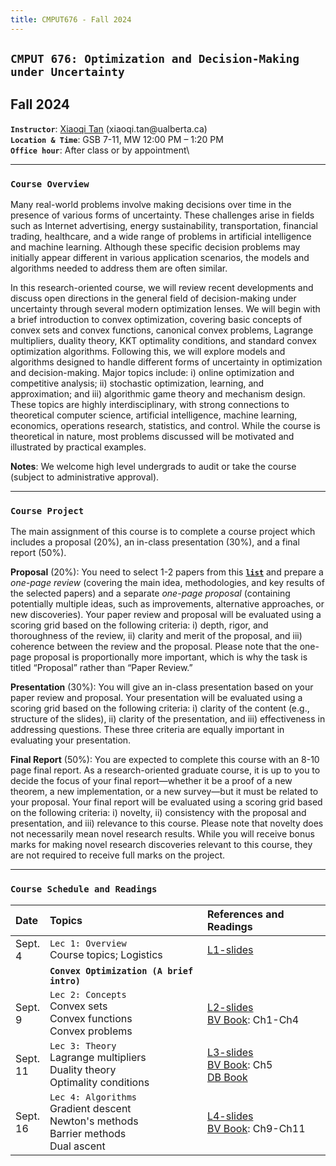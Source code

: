 ```yaml
---
title: CMPUT676 - Fall 2024
---
```


<style>
    
table th:first-of-type {
    width: 10%;
}
table th:nth-of-type(2) {
    width: 50%;
}
/*
table th:nth-of-type(3) {
    width: 50%;
}
table th:nth-of-type(4) {
    width: 30%;
} */

</style>

## `CMPUT 676: Optimization and Decision-Making under Uncertainty`
##  Fall 2024

**`Instructor`**: [Xiaoqi Tan](/) (xiaoqi.tan$\textsf{@}$ualberta.ca)\
**`Location & Time`**:  GSB 7-11, MW 12:00 PM – 1:20 PM\
**`Office hour`**: After class or by appointment\
<!-- **`Slack`**: Join the [**Tan@CS-UofA slack workspace**](https://join.slack.com/t/odmu/signup) with your $\textsf{@ualberta.ca}$ email for online discussions about course-related questions.  -->

---

### `Course Overview`
>
Many real-world problems involve making decisions over time in the presence of various forms of uncertainty. These challenges arise in fields such as Internet advertising, energy sustainability, transportation, financial trading, healthcare, and a wide range of problems in artificial intelligence and machine learning. Although these specific decision problems may initially appear different in various application scenarios, the models and algorithms needed to address them are often similar.

>
In this research-oriented course, we will review recent developments and discuss open directions in the general field of decision-making under uncertainty through several modern optimization lenses. We will begin with a brief introduction to convex optimization, covering basic concepts of convex sets and convex functions, canonical convex problems, Lagrange multipliers, duality theory, KKT optimality conditions, and standard convex optimization algorithms. Following this, we will explore models and algorithms designed to handle different forms of uncertainty in optimization and decision-making. Major topics include: i) online optimization and competitive analysis; ii) stochastic optimization, learning, and approximation; and iii) algorithmic game theory and mechanism design. These topics are highly interdisciplinary, with strong connections to theoretical computer science, artificial intelligence, machine learning, economics, operations research, statistics, and control. While the course is theoretical in nature, most problems discussed will be motivated and illustrated by practical examples.

>
**Notes**: We welcome high level undergrads to audit or take the course (subject to administrative approval). 

---

### `Course Project`

>
The main assignment of this course is to complete a course project which includes a proposal (20%), an in-class presentation (30%), and a final report (50%). 
>
**Proposal** (20%): You need to select 1-2 papers from this [**`list`**](https://docs.google.com/document/d/1lgP59qrMdMtr9EH7UQF3Qu4010K8q8Duj4oEbYiY6Ts/edit?usp=sharing) and prepare a _one-page review_ (covering the main idea, methodologies, and key results of the selected papers) and a separate _one-page proposal_ (containing potentially multiple ideas, such as improvements, alternative approaches, or new discoveries). Your paper review and proposal will be evaluated using a scoring grid based on the following criteria: i) depth, rigor, and thoroughness of the review, ii) clarity and merit of the proposal, and iii) coherence between the review and the proposal. Please note that the one-page proposal is proportionally more important, which is why the task is titled “Proposal” rather than “Paper Review.”
>
**Presentation** (30%): You will give an in-class presentation based on your paper review and proposal. Your presentation will be evaluated using a scoring grid based on the following criteria: i) clarity of the content (e.g., structure of the slides), ii) clarity of the presentation, and iii) effectiveness in addressing questions. These three criteria are equally important in evaluating your presentation.
>
**Final Report** (50%): You are expected to complete this course with an 8-10 page final report. As a research-oriented graduate course, it is up to you to decide the focus of your final report—whether it be a proof of a new theorem, a new implementation, or a new survey—but it must be related to your proposal. Your final report will be evaluated using a scoring grid based on the following criteria: i) novelty, ii) consistency with the proposal and presentation, and iii) relevance to this course. Please note that novelty does not necessarily mean novel research results. While you will receive bonus marks for making novel research discoveries relevant to this course, they are not required to receive full marks on the project.
<!-- For more details, please refer to our [**project guidlines**](https://drive.google.com/file/d/1BYB-ftB5gIFb6O0F6_jZPY1O6wFscHME/view?usp=sharing). -->

---

### `Course Schedule and Readings` 

| Date            | Topics                                         |  References and Readings                 |
|:-------------   | :-----                                        |  :-----                   |
| Sept. 4          | `Lec 1: Overview` <br> Course topics; Logistics    |       [L1-slides](https://drive.google.com/open?id=1sY_QFUzIOT1eXjVvEG5sjt00JBY2DwZ9&usp=drive_fs)               |      
|                 | **`Convex Optimization (A brief intro)`**     |       |
| Sept. 9         | `Lec 2: Concepts` <br> Convex sets <br> Convex functions <br> Convex problems         |  [L2-slides](https://drive.google.com/open?id=1sowdEEi62AGmCLZ1B_aU01KW1Hk0_W2w&usp=drive_fs) <br> [BV Book](https://web.stanford.edu/~boyd/cvxbook/bv_cvxbook.pdf): Ch1-Ch4 |
| Sept. 11       | `Lec 3: Theory` <br> Lagrange multipliers <br> Duality theory <br> Optimality conditions    |  [L3-slides](https://drive.google.com/open?id=1siPM5shl4b45PatkQHpBnvaLqW5uLAII&usp=drive_fs)  <br> [BV Book](https://web.stanford.edu/~boyd/cvxbook/bv_cvxbook.pdf): Ch5 <br> [DB Book](http://web.mit.edu/dimitrib/www/Convex_Theory_Entire_Book.pdf)  |
| Sept. 16       | `Lec 4: Algorithms` <br> Gradient descent <br> Newton's methods <br> Barrier methods <br> Dual ascent     | [L4-slides](https://drive.google.com/open?id=1soQApib-aBmmb_qh9OAi6bdFKOc55d-J&usp=drive_fs) <br> [BV Book](https://web.stanford.edu/~boyd/cvxbook/bv_cvxbook.pdf): Ch9-Ch11 | 